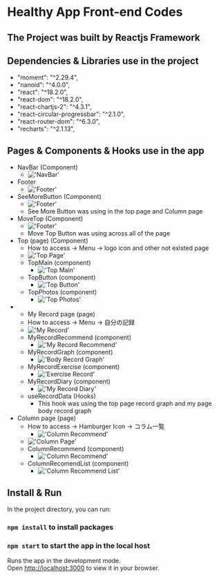 # Healthy App Front-end Codes

## The Project was built by Reactjs Framework

## Dependencies & Libraries use in the project

- "moment": "^2.29.4",
- "nanoid": "^4.0.0",
- "react": "^18.2.0",
- "react-dom": "^18.2.0",
- "react-chartjs-2": "^4.3.1",
- "react-circular-progressbar": "^2.1.0",
- "react-router-dom": "^6.3.0",
- "recharts": "^2.1.13",

## Pages & Components & Hooks use in the app

- NavBar (Component)
  - !['NavBar'](./src/assets/captures/navbar.png)
- Footer
  - !['Footer'](./src/assets/captures/footer.png)
- SeeMoreButton (Component)
  - !['Footer'](./src/assets/captures/seemorebutton.png)
  - See More Button was using in the top page and Column page
- MoveTop (Component)
  - !['Footer'](./src/assets/captures/movetop.png)
  - Move Top Button was using across all of the page
- Top (page) (Component)
  - How to access -> Menu -> logo icon and other not existed page
  - !['Top Page'](./src/assets/captures/top-page.png)
  - TopMain (component)
    - !['Top Main'](./src/assets/captures/topmain.png)
  - TopButton (component)
    - !['Top Button'](./src/assets/captures/topbuttons.png)
  - TopPhotos (component)
    - !['Top Photos'](./src/assets/captures/top-photos.png)
- - My Record page (page)
  - How to access -> Menu -> 自分の記録
  - !['My Record'](./src/assets/captures/my-record-page.png)
  - MyRecordRecommend (component)
    - !['My Record Recommend'](./src/assets/captures/my-record-recommend.png)
  - MyRecordGraph (component)
    - !['Body Record Graph'](./src/assets/captures/body-record-graph.png)
  - MyRecordExercise (component)
    - !['Exercise Record'](./src/assets/captures/exercise-record.png)
  - MyRecordDiary (component)
    - !['My Record Diary'](./src/assets/captures/diary.png)
  - useRecordData (Hooks)
    - This hook was using the top page record graph and my page body record graph
- Column page (page)
  - How to access -> Hamburger Icon -> コラム一覧
    - !['Column Recommend'](./src/assets/captures/dropdown.png)
  - !['Column Page'](./src/assets/captures/column-page.png)
  - ColumnRecommend (component)
    - !['Column Recommend'](./src/assets/captures/column-recommend.png)
  - ColumnRecomendList (component)
    - !['Column Recommend List'](./src/assets/captures/column-recommend-list.png)

## Install & Run

In the project directory, you can run:

### `npm install` to install packages

### `npm start` to start the app in the local host

Runs the app in the development mode.\
Open [http://localhost:3000](http://localhost:3000) to view it in your browser.
